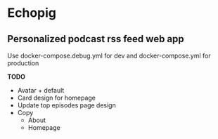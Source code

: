 # Echopig
## Personalized podcast rss feed web app

Use docker-compose.debug.yml for dev and docker-compose.yml for production

**TODO**

* Avatar + default
* Card design for homepage
* Update top episodes page design
* Copy
  * About
  * Homepage
